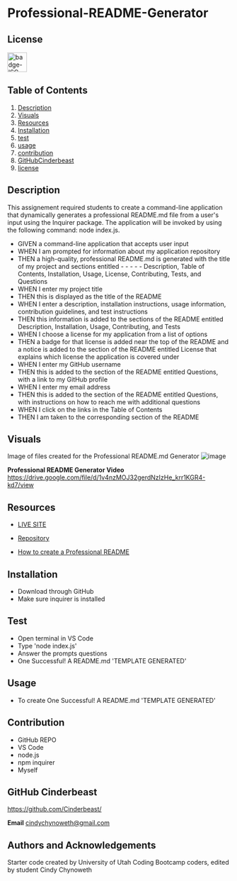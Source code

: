 # Professional-README-Generator

## License
<img src="https://img.shields.io/badge/license-ISC-goldenrod" alt="badge-ISC" height="44" />

## Table of Contents
  1. [Description](#description)
  2. [Visuals](#visuals)
  3. [Resources](#resources)
  4. [Installation](#installation)
  5. [test](#test)
  6. [usage](#usage)
  7. [contribution](#contribution)
  8. [GitHubCinderbeast](#GitHubCinderbeast)
  9. [license](#license)
  
## Description
This assignement required students to create a command-line application that dynamically generates a professional README.md file from a user's input using the Inquirer package. The application will be invoked by using the following command: node index.js.

- GIVEN a command-line application that accepts user input
- WHEN I am prompted for information about my application repository
- THEN a high-quality, professional README.md is generated with the title of my project and sections entitled - - - - - Description, Table of Contents, Installation, Usage, License, Contributing, Tests, and Questions
- WHEN I enter my project title
- THEN this is displayed as the title of the README
- WHEN I enter a description, installation instructions, usage information, contribution guidelines, and test instructions
- THEN this information is added to the sections of the README entitled Description, Installation, Usage, Contributing, and Tests
- WHEN I choose a license for my application from a list of options
- THEN a badge for that license is added near the top of the README and a notice is added to the section of the README entitled License that explains which license the application is covered under
- WHEN I enter my GitHub username
- THEN this is added to the section of the README entitled Questions, with a link to my GitHub profile
- WHEN I enter my email address
- THEN this is added to the section of the README entitled Questions, with instructions on how to reach me with additional questions
- WHEN I click on the links in the Table of Contents
- THEN I am taken to the corresponding section of the README

## Visuals

Image of files created for the Professional README.md Generator
![image](https://user-images.githubusercontent.com/105569378/183319316-f66f5cb3-d3da-4692-bdaf-3c4845f0d428.png)

**Professional README Generator Video**
https://drive.google.com/file/d/1v4nzMOJ32gerdNzIzHe_krr1KGR4-kd7/view

## Resources

- [LIVE SITE](https://cinderbeast.github.io/09-Node.js-Challenge-Professional-README-Generator)

- [Repository](https://github.com/Cinderbeast/09-Node.js-Challenge-Professional-README-Generator)

- [How to create a Professional README](https://coding-boot-camp.github.io/full-stack/github/professional-readme-guide)

## Installation
- Download through GitHub
- Make sure inquirer is installed

## Test 
- Open terminal in VS Code
- Type 'node index.js'
- Answer the prompts questions
- One Successful! A README.md 'TEMPLATE GENERATED'

## Usage
- To create One Successful! A README.md 'TEMPLATE GENERATED'

## Contribution
- GitHub REPO
- VS Code
- node.js
- npm inquirer
- Myself

## GitHub Cinderbeast
https://github.com/Cinderbeast/

**Email**
cindychynoweth@gmail.com

## Authors and Acknowledgements
Starter code created by University of Utah Coding Bootcamp coders, edited by student Cindy Chynoweth


  
    
